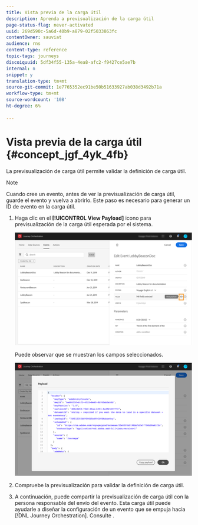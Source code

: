 ```yaml
---
title: Vista previa de la carga útil
description: Aprenda a previsualización de la carga útil
page-status-flag: never-activated
uuid: 269d590c-5a6d-40b9-a879-02f5033863fc
contentOwner: sauviat
audience: rns
content-type: reference
topic-tags: journeys
discoiquuid: 5df34f55-135a-4ea8-afc2-f9427ce5ae7b
internal: n
snippet: y
translation-type: tm+mt
source-git-commit: 1e7765352ec91be50b51633927ab038d3492b71a
workflow-type: tm+mt
source-wordcount: '108'
ht-degree: 6%

---
```




# Vista previa de la carga útil {#concept_jgf_4yk_4fb}

La previsualización de carga útil permite validar la definición de carga útil.

>[!NOTE]
>
>Cuando cree un evento, antes de ver la previsualización de carga útil, guarde el evento y vuelva a abrirlo. Este paso es necesario para generar un ID de evento en la carga útil.

1. Haga clic en el **[!UICONTROL View Payload]** icono para previsualización de la carga útil esperada por el sistema.

   ![](../assets/journey13.png)

   Puede observar que se muestran los campos seleccionados.

   ![](../assets/journey14.png)

1. Compruebe la previsualización para validar la definición de carga útil.

1. A continuación, puede compartir la previsualización de carga útil con la persona responsable del envío del evento. Esta carga útil puede ayudarle a diseñar la configuración de un evento que se empuja hacia [!DNL Journey Orchestration]. Consulte [](../event/additional-steps-to-send-events-to-journey-orchestration.md).
